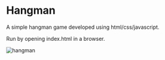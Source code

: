 # Hangman

A simple hangman game developed using html/css/javascript.

Run by opening index.html in a browser.

![hangman](https://user-images.githubusercontent.com/112262472/190871905-9258bb97-6a11-4aec-9c49-57ca889a5ddb.PNG)
